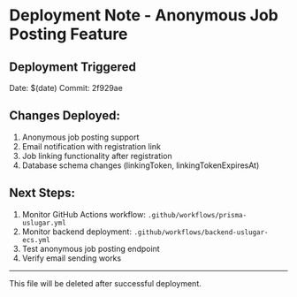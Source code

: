 # Deployment Note - Anonymous Job Posting Feature

## Deployment Triggered
Date: $(date)
Commit: 2f929ae

## Changes Deployed:
1. Anonymous job posting support
2. Email notification with registration link
3. Job linking functionality after registration
4. Database schema changes (linkingToken, linkingTokenExpiresAt)

## Next Steps:
1. Monitor GitHub Actions workflow: `.github/workflows/prisma-uslugar.yml`
2. Monitor backend deployment: `.github/workflows/backend-uslugar-ecs.yml`
3. Test anonymous job posting endpoint
4. Verify email sending works

---
This file will be deleted after successful deployment.
